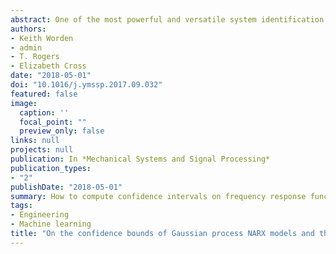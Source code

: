 ```yaml
---
abstract: One of the most powerful and versatile system identification frameworks of the last three decades is the NARMAX/NARX1 approach, which is based on a nonlinear discrete-time representation. Recent advances in machine learning have motivated new functional forms for the NARX model, including one based on Gaussian processes (GPs), which is the focus of this paper. Because of their nonparametric form, NARX models can only provide physical insight through their frequency-domain connection to Higher-order Frequency Response Functions (HFRFS). Because of the desirable properties of the GP-NARX form (no structure detection needed, natural confidence intervals), the analytical derivation of the HFRFs for the model is presented here for the first time. Furthermore, an algorithm for propagating uncertainty from the GP into the HFRF estimates is presented. A valuable by-product of the latter algorithm is a new test for nonlinearity, capable of detecting the presence of odd and even system nonlinearities. The new results are illustrated via two case studies; the first is based on simulation of an asymmetric Duffing oscillator. The second case study presents a validation of the new theory in the area of wave force prediction on offshore structures. This problem is one that has been considered by some of the authors before; the current paper takes the opportunity to highlight and correct a number of weaknesses of the original study in the light of modern best practice in machine learning.
authors:
- Keith Worden
- admin
- T. Rogers
- Elizabeth Cross
date: "2018-05-01"
doi: "10.1016/j.ymssp.2017.09.032"
featured: false
image:
  caption: ''
  focal_point: ""
  preview_only: false
links: null
projects: null
publication: In *Mechanical Systems and Signal Processing*
publication_types:
- "2"
publishDate: "2018-05-01"
summary: How to compute confidence intervals on frequency response functions using Gaussian processes.
tags:
- Engineering
- Machine learning
title: "On the confidence bounds of Gaussian process NARX models and their higher-order frequency response functions"
---
```


